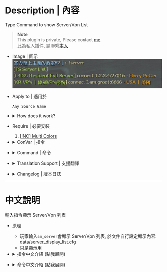 # Description | 內容
Type Command to show Server/Vpn List

> __Note__ <br/>
This plugin is private, Please contact [me](https://github.com/fbef0102/Game-Private_Plugin#私人插件列表-private-plugins-list)<br/>
此為私人插件, 請聯繫[本人](https://github.com/fbef0102/Game-Private_Plugin#私人插件列表-private-plugins-list)

* Image | 圖示
	<br/>![server_display_list_1](image/server_display_list_1.jpg)

* Apply to | 適用於
	```
	Any Source Game
	```

* <details><summary>How does it work?</summary>

	* Display vpn/server list when type ```!server```, can customize message in file: [data/server_display_list.cfg](data/server_display_list.cfg)
	* Just display message only.
</details>

* Require | 必要安裝
	1. [[INC] Multi Colors](https://github.com/fbef0102/L4D1_2-Plugins/releases/tag/Multi-Colors)

* <details><summary>ConVar | 指令</summary>

	* cfg/sourcemod/server_display_list.cfg
		```php
		// 0=Plugin off, 1=Plugin on.
		server_display_list_allow "1"
		```
</details>

* <details><summary>Command | 命令</summary>

	* **Show Server/Vpn List.**
		```php
		sm_vpn
		sm_server
		```

	* **Reloads the data config.** (Admin Required: ADMFLAG_ROOT)
		```php
		sm_vpn_reload
		sm_server_reload
		```
</details>

* <details><summary>Translation Support | 支援翻譯</summary>

	```
	English
	繁體中文
	简体中文
	```
</details>

* <details><summary>Changelog | 版本日誌</summary>

	* v1.1 (2024-9-3)
		* Add translation file

	* v1.0
	    * Initial Release
</details>

- - - -
# 中文說明
輸入指令顯示 Server/Vpn 列表

* 原理
	* 玩家輸入```sm_server```會顯示 Server/Vpn 列表, 於文件自行設定顯示內容: [data/server_display_list.cfg](data/server_display_list.cfg)
	* 只是顯示用

* <details><summary>指令中文介紹 (點我展開)</summary>

	* cfg/sourcemod/server_display_list.cfg
		```php
		// 0=關閉插件, 1=啟動插件
		server_display_list_allow "1"
		```
</details>

* <details><summary>命令中文介紹 (點我展開)</summary>

	* **顯示 Server/Vpn 列表**
		```php
		sm_vpn
		sm_server
		```

	* **重新加載文件. (權限: ADMFLAG_ROOT)**
		```php
		sm_vpn_reload
		sm_server_reload
		```
</details>
